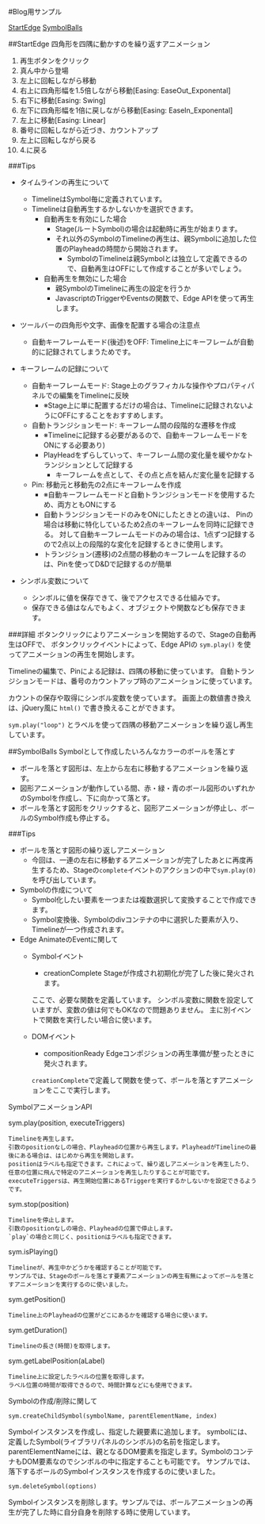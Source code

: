 #Blog用サンプル

[StartEdge](http://roothybrid7.github.com/edgeBlog/sample/startEdge/web/startedge.html)
[SymbolBalls](http://roothybrid7.github.com/edgeBlog/sample/symbolBalls/web/symbolballs.html)

##StartEdge
四角形を四隅に動かすのを繰り返すアニメーション

1. 再生ボタンをクリック
2. 真ん中から登場
3. 左上に回転しながら移動
4. 右上に四角形幅を1.5倍しながら移動[Easing: EaseOut_Exponental]
5. 右下に移動[Easing: Swing]
6. 左下に四角形幅を1倍に戻しながら移動[Easing: EaseIn_Exponental]
7. 左上に移動[Easing: Linear]
8. 番号に回転しながら近づき、カウントアップ
9. 左上に回転しながら戻る
10. 4.に戻る

###Tips

- タイムラインの再生について
    - TimelineはSymbol毎に定義されています。
    - Timelineは自動再生するかしないかを選択できます。
        - 自動再生を有効にした場合
            - Stage(ルートSymbol)の場合は起動時に再生が始まります。
            - それ以外のSymbolのTimelineの再生は、親Symbolに追加した位置のPlayheadの時間から開始されます。
                - SymbolのTimelineは親Symbolとは独立して定義できるので、自動再生はOFFにして作成することが多いでしょう。
        - 自動再生を無効にした場合
            - 親SymbolのTimelineに再生の設定を行うか
            - JavascriptのTriggerやEventsの関数で、Edge APIを使って再生します。

- ツールバーの四角形や文字、画像を配置する場合の注意点
    - 自動キーフレームモード(後述)をOFF: Timeline上にキーフレームが自動的に記録されてしまうためです。

- キーフレームの記録について
    - 自動キーフレームモード: Stage上のグラフィカルな操作やプロパティパネルでの編集をTimelineに反映
        - ※Stage上に単に配置するだけの場合は、Timelineに記録されないようにOFFにすることをおすすめします。
    - 自動トランジションモード: キーフレーム間の段階的な遷移を作成
        - ※Timelineに記録する必要があるので、自動キーフレームモードをONにする必要あり)
        - PlayHeadをずらしていって、キーフレーム間の変化量を緩やかなトランジションとして記録する
            - キーフレームを点として、その点と点を結んだ変化量を記録する
    - Pin: 移動元と移動先の2点にキーフレームを作成
        - ※自動キーフレームモードと自動トランジションモードを使用するため、両方ともONにする
        - 自動トランジションモードのみをONにしたときとの違いは、
        Pinの場合は移動に特化しているため2点のキーフレームを同時に記録できる。
        対して自動キーフレームモードのみの場合は、1点ずつ記録するので2点以上の段階的な変化を記録するときに使用します。
        - トランジション(遷移)の2点間の移動のキーフレームを記録するのは、Pinを使ってD&Dで記録するのが簡単

- シンボル変数について
    - シンボルに値を保存できて、後でアクセスできる仕組みです。
    - 保存できる値はなんでもよく、オブジェクトや関数なども保存できます。

###詳細
ボタンクリックによりアニメーションを開始するので、Stageの自動再生はOFFで、
ボタンクリックイベントによって、Edge APIの `sym.play()` を使ってアニメーションの再生を開始します。

Timelineの編集で、Pinによる記録は、四隅の移動に使っています。
自動トランジションモードは、番号のカウントアップ時のアニメーションに使っています。

カウントの保存や取得にシンボル変数を使っています。
画面上の数値書き換えは、jQuery風に `html()` で書き換えることができます。

`sym.play("loop")` とラベルを使って四隅の移動アニメーションを繰り返し再生しています。


##SymbolBalls
Symbolとして作成したいろんなカラーのボールを落とす

- ボールを落とす図形は、左上から左右に移動するアニメーションを繰り返す。
- 図形アニメーションが動作している間、赤・緑・青のボール図形のいずれかのSymbolを作成し、下に向かって落とす。
- ボールを落とす図形をクリックすると、図形アニメーションが停止し、ボールのSymbol作成も停止する。

###Tips

- ボールを落とす図形の繰り返しアニメーション
    - 今回は、一連の左右に移動するアニメーションが完了したあとに再度再生するため、Stageの`complete`イベントのアクションの中で`sym.play(0)`を呼び出しています。
- Symbolの作成について
    - Symbol化したい要素を一つまたは複数選択して変換することで作成できます。
    - Symbol変換後、Symbolのdivコンテナの中に選択した要素が入り、Timelineが一つ作成されます。
- Edge AnimateのEventに関して
    - Symbolイベント
        - creationComplete
        Stageが作成され初期化が完了した後に発火されます。

        ここで、必要な関数を定義しています。
        シンボル変数に関数を設定していますが、変数の値は何でもOKなので問題ありません。
        主に別イベントで関数を実行したい場合に使います。

    - DOMイベント
        - compositionReady
        Edgeコンポジションの再生準備が整ったときに発火されます。

        `creationComplete`で定義して関数を使って、ボールを落とすアニメーションをここで実行します。

SymbolアニメーションAPI

sym.play(position, executeTriggers)

    Timelineを再生します。
    引数のpositionなしの場合、Playheadの位置から再生します。PlayheadがTimelineの最後にある場合は、はじめから再生を開始します。
    positionはラベルも指定できます。これによって、繰り返しアニメーションを再生したり、任意の位置に飛んで特定のアニメーションを再生したりすることが可能です。
    executeTriggersは、再生開始位置にあるTriggerを実行するかしないかを設定できるようです。

sym.stop(position)

    Timelineを停止します。
    引数のpositionなしの場合、Playheadの位置で停止します。
    `play`の場合と同じく、positionはラベルも指定できます。

sym.isPlaying()

    Timelineが、再生中かどうかを確認することが可能です。
    サンプルでは、Stageのボールを落とす要素アニメーションの再生有無によってボールを落とすアニメーションを実行するのに使いました。

sym.getPosition()

    Timeline上のPlayheadの位置がどこにあるかを確認する場合に使います。

sym.getDuration()

    Timelineの長さ(時間)を取得します。

sym.getLabelPosition(aLabel)

    Timeline上に設定したラベルの位置を取得します。
    ラベル位置の時間が取得できるので、時間計算などにも使用できます。

Symbolの作成/削除に関して

`sym.createChildSymbol(symbolName, parentElementName, index)`

   Symbolインスタンスを作成し、指定した親要素に追加します。
   symbolには、定義したSymbol(ライブラリパネルのシンボル)の名前を指定します。
   parentElementNameには、親となるDOM要素を指定します。SymbolのコンテナもDOM要素なのでシンボルの中に指定することも可能です。
   サンプルでは、落下するボールのSymbolインスタンスを作成するのに使いました。

`sym.deleteSymbol(options)`

   Symbolインスタンスを削除します。サンプルでは、ボールアニメーションの再生が完了した時に自分自身を削除する時に使用しています。
